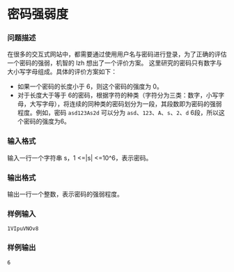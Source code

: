 # 密码强弱度



### 问题描述

在很多的交互式网站中，都需要通过使用用户名与密码进行登录，为了正确的评估一个密码的强弱，机智的 lzh 想出了一个评价方案。
这里研究的密码只有数字与大小写字母组成。具体的评价方案如下：

- 如果一个密码的长度小于 6，则这个密码的强度为 0。
- 对于长度大于等于 6的密码，根据字符的种类（字符分为三类：数字，小写字母，大写字母），将连续的同种类的密码划分为一段，其段数即为密码的强弱程度。例如，密码 `asd123As2d` 可以分为 `asd`、`123`、`A`、`s`、`2`、`d` 6段，所以这个密码的强度为6。



### 输入格式

输入一行一个字符串 s，1 <=|s| <=10^6，表示密码。



### 输出格式

输出一行一个整数，表示密码的强弱程度。



### 样例输入

```
1VIpuVNOv8
```



### 样例输出

```
6
```

